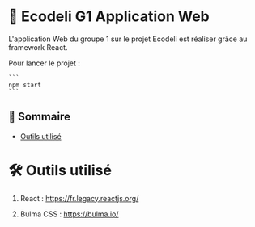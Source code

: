 # 🛜 Ecodeli G1 Application Web

L'application Web du groupe 1 sur le projet Ecodeli est réaliser grâce au framework React.

Pour lancer le projet :

    ```
    npm start
    ```
## 📜 Sommaire
- [Outils utilisé](#🛠️-outils-utilisé)

# 🛠️ Outils utilisé

1. React : https://fr.legacy.reactjs.org/

2. Bulma CSS : https://bulma.io/